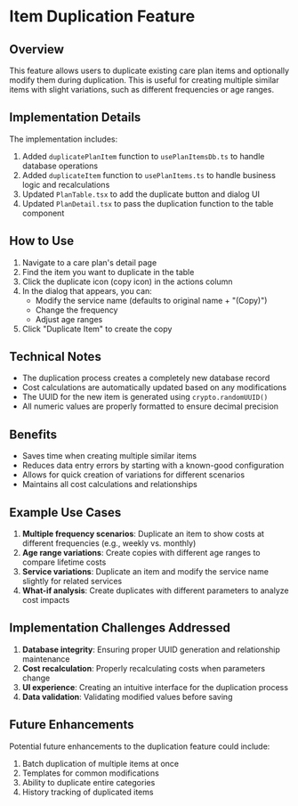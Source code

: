 # Item Duplication Feature

## Overview
This feature allows users to duplicate existing care plan items and optionally modify them during duplication. This is useful for creating multiple similar items with slight variations, such as different frequencies or age ranges.

## Implementation Details
The implementation includes:

1. Added `duplicatePlanItem` function to `usePlanItemsDb.ts` to handle database operations
2. Added `duplicateItem` function to `usePlanItems.ts` to handle business logic and recalculations
3. Updated `PlanTable.tsx` to add the duplicate button and dialog UI
4. Updated `PlanDetail.tsx` to pass the duplication function to the table component

## How to Use
1. Navigate to a care plan's detail page
2. Find the item you want to duplicate in the table
3. Click the duplicate icon (copy icon) in the actions column
4. In the dialog that appears, you can:
   - Modify the service name (defaults to original name + "(Copy)")
   - Change the frequency
   - Adjust age ranges
5. Click "Duplicate Item" to create the copy

## Technical Notes
- The duplication process creates a completely new database record
- Cost calculations are automatically updated based on any modifications
- The UUID for the new item is generated using `crypto.randomUUID()`
- All numeric values are properly formatted to ensure decimal precision

## Benefits
- Saves time when creating multiple similar items
- Reduces data entry errors by starting with a known-good configuration
- Allows for quick creation of variations for different scenarios
- Maintains all cost calculations and relationships

## Example Use Cases
1. **Multiple frequency scenarios**: Duplicate an item to show costs at different frequencies (e.g., weekly vs. monthly)
2. **Age range variations**: Create copies with different age ranges to compare lifetime costs
3. **Service variations**: Duplicate an item and modify the service name slightly for related services
4. **What-if analysis**: Create duplicates with different parameters to analyze cost impacts

## Implementation Challenges Addressed
1. **Database integrity**: Ensuring proper UUID generation and relationship maintenance
2. **Cost recalculation**: Properly recalculating costs when parameters change
3. **UI experience**: Creating an intuitive interface for the duplication process
4. **Data validation**: Validating modified values before saving

## Future Enhancements
Potential future enhancements to the duplication feature could include:
1. Batch duplication of multiple items at once
2. Templates for common modifications
3. Ability to duplicate entire categories
4. History tracking of duplicated items

